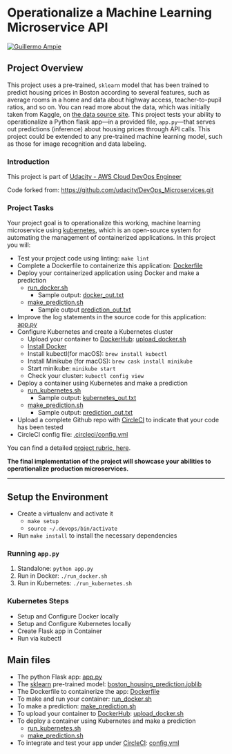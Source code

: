 
# Operationalize a Machine Learning Microservice API

[![Guillermo Ampie](https://circleci.com/gh/guillermo-ampie/ml-microservice-kubernetes.svg?style=shield)](https://github.com/guillermo-ampie/project-ml-microservice-kubernetes)

## Project Overview

This project uses a pre-trained, `sklearn` model that has been trained to predict housing prices in Boston according to several features, such as average rooms in a home and data about highway access, teacher-to-pupil ratios, and so on. You can read more about the data, which was initially taken from Kaggle, on [the data source site](https://www.kaggle.com/c/boston-housing). This project tests your ability to operationalize a Python flask app—in a provided file, `app.py`—that serves out predictions (inference) about housing prices through API calls. This project could be extended to any pre-trained machine learning model, such as those for image recognition and data labeling.

### Introduction

This project is part of [Udacity - AWS Cloud DevOps Engineer](https://www.udacity.com/course/cloud-dev-ops-nanodegree--nd9991)

Code forked from: <https://github.com/udacity/DevOps_Microservices.git>

### Project Tasks

Your project goal is to operationalize this working, machine learning microservice using [kubernetes](https://kubernetes.io/), which is an open-source system for automating the management of containerized applications. In this project you will:

* Test your project code using linting: `make lint`
* Complete a Dockerfile to containerize this application: [Dockerfile](Dockerfile)
* Deploy your containerized application using Docker and make a prediction
  * [run_docker.sh](run_docker.sh)
    * Sample output: [docker_out.txt](output_txt_files/docker_out.txt)
  * [make_prediction.sh](make_prediction.sh)
    * Sample output [prediction_out.txt](output_txt_files/prediction_out.txt)
* Improve the log statements in the source code for this application: [app.py](app.py)
* Configure Kubernetes and create a Kubernetes cluster
  * Upload your container to [DockerHub](https://hub.docker.com/repository/docker/gampie/housing-prices-api): [upload_docker.sh](upload_docker.sh)
  * [Install Docker](https://docs.docker.com/v17.12/install/)
  * Install kubectl(for macOS): `brew install kubectl`
  * Install Minikube (for macOS): `brew cask install minikube`
  * Start minikube: `minikube start`
  * Check your cluster: `kubectl config view`
* Deploy a container using Kubernetes and make a prediction
  * [run_kubernetes.sh](run_kubernetes.sh)
    * Sample output: [kubernetes_out.txt](output_txt_files/kubernetes_out.txt)
  * [make_prediction.sh](make_prediction.sh)  
    * Sample output: [prediction_out.txt](output_txt_files/prediction_out.txt)
* Upload a complete Github repo with [CircleCI](https://www.circleci.com) to indicate that your code has been tested
* CircleCI config file: [.circleci/config.yml](.circleci/config.yml)

You can find a detailed [project rubric, here](https://review.udacity.com/#!/rubrics/2576/view).

**The final implementation of the project will showcase your abilities to operationalize production microservices.**

---

## Setup the Environment

* Create a virtualenv and activate it
  * `make setup`
  * `source ~/.devops/bin/activate`
* Run `make install` to install the necessary dependencies

### Running `app.py`

1. Standalone:  `python app.py`
2. Run in Docker:  `./run_docker.sh`
3. Run in Kubernetes:  `./run_kubernetes.sh`

### Kubernetes Steps

* Setup and Configure Docker locally
* Setup and Configure Kubernetes locally
* Create Flask app in Container
* Run via kubectl

## Main files

* The python Flask app: [app.py](app.py)
* The [sklearn](https://scikit-learn.org/) pre-trained model: [boston_housing_prediction.joblib](model_data/boston_housing_prediction.joblib)
* The Dockerfile to containerize the app: [Dockerfile](Dockerfile)
* To make and run your container: [run_docker.sh](run_docker.sh)
* To make a prediction: [make_prediction.sh](make_prediction.sh)
* To upload your container to [DockerHub](https://hub.docker.com/repository/docker/gampie/housing-prices-api): [upload_docker.sh](upload_docker.sh)
* To deploy a container using Kubernetes and make a prediction
  * [run_kubernetes.sh](run_kubernetes.sh)
  * [make_prediction.sh](make_prediction.sh)
* To integrate and test your app under [CircleCI](https://www.circleci.com): [config.yml](.circleci/config.yml)
